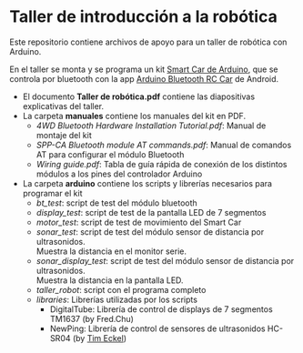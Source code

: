 # Taller de introducción a la robótica

Este repositorio contiene archivos de apoyo para un taller de robótica con Arduino.

En el taller se monta y se programa un kit [Smart Car de Arduino](https://es.aliexpress.com/item/32795674146.html), que se controla por bluetooth con la app [Arduino Bluetooth RC Car](https://play.google.com/store/apps/details?id=braulio.calle.bluetoothRCcontroller) de Android. 

- El documento **Taller de robótica.pdf** contiene las diapositivas explicativas del taller. 
- La carpeta **manuales** contiene los manuales del kit en PDF.
  - *4WD Bluetooth Hardware Installation Tutorial.pdf*: Manual de montaje del kit
  - *SPP-CA Bluetooth module AT commands.pdf*: Manual de comandos AT para configurar el módulo Bluetooth
  - *Wiring guide.pdf*: Tabla de guía rápida de conexión de los distintos módulos a los pines del controlador Arduino
- La carpeta **arduino** contiene los scripts y librerías necesarios para programar el kit
  - *bt_test*: script de test del módulo bluetooth
  - *display_test*: script de test de la pantalla LED de 7 segmentos
  - *motor_test*: script de test de movimiento del Smart Car
  - *sonar_test*: script de test del módulo sensor de distancia por ultrasonidos.  
    Muestra la distancia en el monitor serie.
  - *sonar_display_test*: script de test del módulo sensor de distancia por ultrasonidos.  
    Muestra la distancia en la pantalla LED.
  - *taller_robot*: script con el programa completo
  - *libraries*: Librerías utilizadas por los scripts
    - DigitalTube: Librería de control de displays de 7 segmentos TM1637 (by Fred.Chu)
    - NewPing: Librería de control de sensores de ultrasonidos HC-SR04 (by [Tim Eckel](https://bitbucket.org/teckel12/arduino-new-ping))

